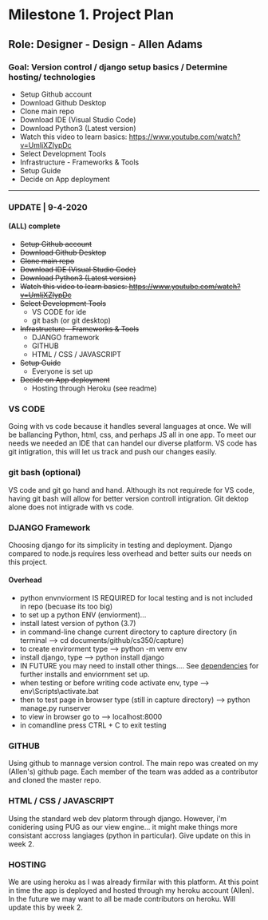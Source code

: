 # Milestone 1. Project Plan

## Role: Designer - Design - Allen Adams

### Goal: Version control / django setup basics / Determine hosting/ technologies

* Setup Github account
* Download Github Desktop
* Clone main repo
* Download IDE (Visual Studio Code) 
* Download Python3 (Latest version)
* Watch this video to learn basics: https://www.youtube.com/watch?v=UmljXZIypDc
* Select Development Tools
* Infrastructure - Frameworks & Tools
* Setup Guide
* Decide on App deployment

---
### UPDATE | 9-4-2020

#### (ALL) complete
* ~~Setup Github account~~
* ~~Download Github Desktop~~
* ~~Clone main repo~~
* ~~Download IDE (Visual Studio Code)~~
* ~~Download Python3 (Latest version)~~
* ~~Watch this video to learn basics: https://www.youtube.com/watch?v=UmljXZIypDc~~
* ~~Select Development Tools~~
  * VS CODE for ide
  * git bash (or git desktop)
* ~~Infrastructure - Frameworks & Tools~~
  * DJANGO framework
  * GITHUB
  * HTML / CSS / JAVASCRIPT
* ~~Setup Guide~~
  * Everyone is set up
* ~~Decide on App deployment~~
  * Hosting through Heroku (see readme)
  
### VS CODE
Going with vs code because it handles several languages at once. We will be ballancing Python, html, css, and perhaps JS all in one app. To meet our needs we needed an IDE that can handel our diverse platform. VS code has git intigration, this will let us track and push our changes easily.

### git bash (optional)
VS code and git go hand and hand. Although its not requirede for VS code, having git bash will allow for better version controll intigration. Git dektop alone does not intigrade with vs code. 

### DJANGO Framework
Choosing django for its simplicity in testing and deployment. Django compared to node.js requires less overhead and better suits our needs on this project.

#### Overhead
* python envnviorment IS REQUIRED for local testing and is not included in repo (becuase its too big)
* to set up a python ENV (enviorment)...
 * install latest version of python (3.7)
 * in command-line change current directory to capture directory (in terminal --> cd documents/github/cs350/capture)
 * to create envirorment type --> python -m venv env
 * install django, type --> python install django 
 * IN FUTURE you may need to install other things.... See [dependencies](https://github.com/Adam1400/cs350/blob/master/capture/requirements.txt) for further installs and enviornment set up.
 * when testing or before writing code activate env, type --> env\Scripts\activate.bat
 * then to test page in browser type (still in capture directory) --> python manage.py runserver
 * to view in browser go to --> localhost:8000 
 * in comandline press CTRL + C to exit testing 
 

### GITHUB
Using github to mannage version control. The main repo was created on my (Allen's) github page. Each member of the team was added as a contributor and cloned the master repo.

### HTML / CSS / JAVASCRIPT
Using the standard web dev platorm through django. However, i'm conidering using PUG as our view engine... it might make things more consistant accross langiages (python in particular). Give update on this in week 2.

### HOSTING
We are using heroku as I was already firmilar with this platform. At this point in time the app is deployed and hosted through my heroku account (Allen). In the future we may want to all be made contributors on heroku. Will update this by week 2. 


